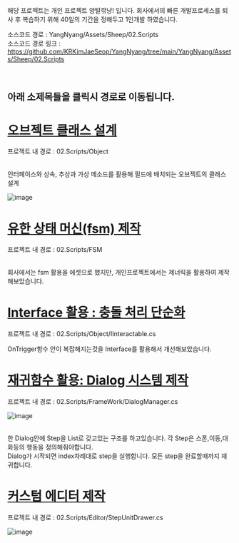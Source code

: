 해당 프로젝트는 개인 프로젝트 양털깎냥! 입니다.
회사에서의 빠른 개발프로세스를 퇴사 후 복습하기 위해 40일의 기간을 정해두고 1인개발 하였습니다.

소스코드 경로 : YangNyang/Assets/Sheep/02.Scripts <br>
소스코드 경로 링크 : https://github.com/KRKimJaeSeop/YangNyang/tree/main/YangNyang/Assets/Sheep/02.Scripts

<br>

아래 소제목들을 클릭시 경로로 이동됩니다.
---
# [오브젝트 클래스 설계](https://github.com/KRKimJaeSeop/YangNyang/tree/main/YangNyang/Assets/Sheep/02.Scripts/Object)

프로젝트 내 경로 : 02.Scripts/Object
 
<br>
인터페이스와 상속, 추상과 가상 메소드를 활용해 필드에 배치되는 오브젝트의 클래스 설계
<br>

![image](https://github.com/user-attachments/assets/bbfcf32c-b99d-4a9f-8c80-9304be21b2eb)
<br>

# [유한 상태 머신(fsm) 제작](https://github.com/KRKimJaeSeop/YangNyang/tree/main/YangNyang/Assets/Sheep/02.Scripts/FSM)

프로젝트 내 경로 : 02.Scripts/FSM

<br>
회사에서는 fsm 활용을 에셋으로 했지만, 개인프로젝트에서는 제너릭을 활용하여 제작해보았습니다.
<br>

# [Interface 활용 : 충돌 처리 단순화](https://github.com/KRKimJaeSeop/YangNyang/blob/main/YangNyang/Assets/Sheep/02.Scripts/Object/IInteractable.cs) 

프로젝트 내 경로 : 02.Scripts/Object/IInteractable.cs

OnTrigger함수 안이 복잡해지는것을 Interface를 활용해서 개선해보았습니다.
<br>

# [재귀함수 활용: Dialog 시스템 제작](https://github.com/KRKimJaeSeop/YangNyang/blob/main/YangNyang/Assets/Sheep/02.Scripts/FrameWork/DialogManager.cs) 
프로젝트 내 경로 : 02.Scripts/FrameWork/DialogManager.cs

![image](https://github.com/user-attachments/assets/8a72f7e5-9f85-4996-915f-94fda0423e16)

<br>
한 Dialog안에 Step을 List로 갖고있는 구조를 하고있습니다. 각 Step은 스폰,이동,대화등의 행동을 정의해줘야합니다.
<br>
Dialog가 시작되면 index차례대로 step을 실행합니다. 모든 step을 완료할때까지
재귀합니다.

<br>

# [커스텀 에디터 제작](https://github.com/KRKimJaeSeop/YangNyang/blob/main/YangNyang/Assets/Sheep/02.Scripts/Editor/StepUnitDrawer.cs)

프로젝트 내 경로 : 02.Scripts/Editor/StepUnitDrawer.cs
<br>

![image](https://github.com/user-attachments/assets/0d80ecdc-f101-43f7-a5d3-b6b48f1fd7d2)




